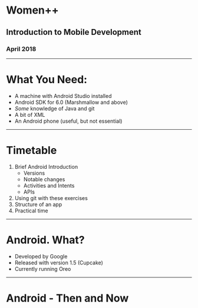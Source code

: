 # Women++

## Introduction to Mobile Development
### April 2018

---

# What You Need:

* A machine with Android Studio installed
* Android SDK for 6.0 (Marshmallow and above)
* *Some* knowledge of Java and git
* A bit of XML
* An Android phone (useful, but not essential)

---

# Timetable

1. Brief Android Introduction
    * Versions
    * Notable changes
    * Activities and Intents
    * APIs
2. Using git with these exercises
2. Structure of an app
3. Practical time

---

# Android. What?

* Developed by Google
* Released with version  1.5 (Cupcake)
* Currently running Oreo

---

# Android - Then and Now
